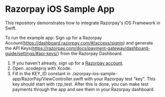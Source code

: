 # Razorpay iOS Sample App
This repository demonstrates how to integrate Razorpay's iOS Framework in Swift.

To run the example app:
Sign up for a Razorpay Account(https://dashboard.razorpay.com/#/access/signin) and generate the API Keys(https://razorpay.com/docs/payment-gateway/dashboard-guide/settings/#api-keys/) from the Razorpay Dashboard.
1. If you haven't already, sign up for a <a href="https://rzp.io/i/TMjXrmK">Razorpay account</a>.
2. Open .xcodeproj with Xcode.
3. Fill in the KEY_ID constant in ./azorpay-ios-sample-app/RazorPay/ViewController.swift with your Razorpay test "key". This key should start with rzp_test.
After this is done, you can make test payments through the app and see them in your Razorpay dashboard.
